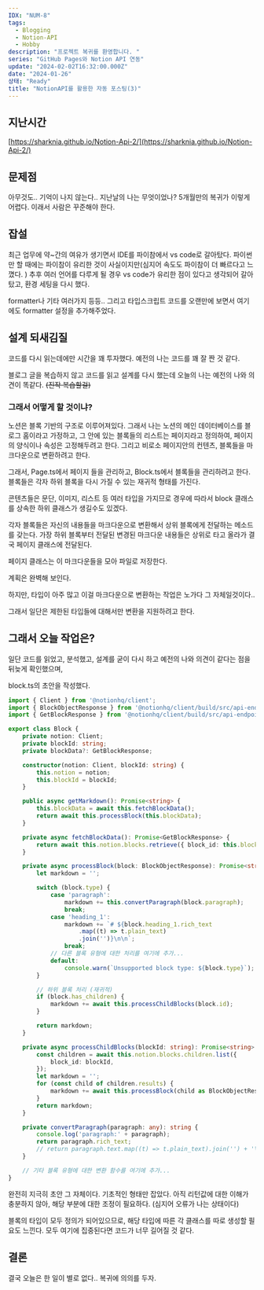 ```yaml
---
IDX: "NUM-8"
tags:
  - Blogging
  - Notion-API
  - Hobby
description: "프로젝트 복귀를 환영합니다. "
series: "GitHub Pages와 Notion API 연동"
update: "2024-02-02T16:32:00.000Z"
date: "2024-01-26"
상태: "Ready"
title: "NotionAPI를 활용한 자동 포스팅(3)"
---
```

## 지난시간

[https://sharknia.github.io/Notion-Api-2/](https://sharknia.github.io/Notion-Api-2/)

## 문제점

아무것도.. 기억이 나지 않는다.. 지난날의 나는 무엇이었나? 5개월만의 복귀가 이렇게 어렵다. 이래서 사람은 꾸준해야 한다. 

## 잡설

최근 업무에 약~간의 여유가 생기면서 IDE를 파이참에서 vs code로 갈아탔다. 파이썬만 할 때에는 파이참이 유리한 것이 사실이지만(심지어 속도도 파이참이 더 빠르다고 느꼈다. ) 추후 여러 언어를 다루게 될 경우 vs code가 유리한 점이 있다고 생각되어 갈아탔고, 환경 세팅을 다시 했다. 

formatter나 기타 여러가지 등등.. 그리고 타입스크립트 코드를 오랜만에 보면서 여기에도 formatter 설정을 추가해주었다. 

## 설계 되새김질

코드를 다시 읽는데에만 시간을 꽤 투자했다. 예전의 나는 코드를 꽤 잘 짠 것 같다. 

블로그 글을 복습하지 않고 코드를 읽고 설계를 다시 했는데 오늘의 나는 예전의 나와 의견이 똑같다. ~~(진작 복습할걸)~~

### 그래서 어떻게 할 것이냐? 

노션은 블록 기반의 구조로 이루어져있다. 그래서 나는 노션의 메인 데이터베이스를 블로그 홈이라고 가정하고, 그 안에 있는 블록들의 리스트는 페이지라고 정의하여, 페이지의 양식이나 속성은 고정해두려고 한다. 그리고 비로소 페이지안의 컨텐츠, 블록들을 마크다운으로 변환하려고 한다. 

그래서, Page.ts에서 페이지 들을 관리하고, Block.ts에서 블록들을 관리하려고 한다. 블록들은 각자 하위 블록을 다시 가질 수 있는 재귀적 형태를 가진다. 

콘텐츠들은 문단, 이미지, 리스트 등 여러 타입을 가지므로 경우에 따라서 block 클래스를 상속한 하위 클래스가 생길수도 있겠다. 

각자 블록들은 자신의 내용들을 마크다운으로 변환해서 상위 블록에게 전달하는 메소드를 갖는다. 가장 하위 블록부터 전달된 변경된 마크다운 내용들은 상위로 타고 올라가 결국 페이지 클래스에 전달된다. 

페이지 클래스는 이 마크다운들을 모아 파일로 저장한다. 

계획은 완벽해 보인다. 

하지만, 타입이 아주 많고 이걸 마크다운으로 변환하는 작업은 노가다 그 자체일것이다.. 

그래서 일단은 제한된 타입들에 대해서만 변환을 지원하려고 한다. 

## 그래서 오늘 작업은? 

일단 코드를 읽었고, 분석했고, 설계를 굳이 다시 하고 예전의 나와 의견이 같다는 점을 뒤늦게 확인했으며, 

block.ts의 초안을 작성했다. 

```typescript
import { Client } from '@notionhq/client';
import { BlockObjectResponse } from '@notionhq/client/build/src/api-endpoints';
import { GetBlockResponse } from '@notionhq/client/build/src/api-endpoints';

export class Block {
    private notion: Client;
    private blockId: string;
    private blockData?: GetBlockResponse;

    constructor(notion: Client, blockId: string) {
        this.notion = notion;
        this.blockId = blockId;
    }

    public async getMarkdown(): Promise<string> {
        this.blockData = await this.fetchBlockData();
        return await this.processBlock(this.blockData);
    }

    private async fetchBlockData(): Promise<GetBlockResponse> {
        return await this.notion.blocks.retrieve({ block_id: this.blockId });
    }

    private async processBlock(block: BlockObjectResponse): Promise<string> {
        let markdown = '';

        switch (block.type) {
            case 'paragraph':
                markdown += this.convertParagraph(block.paragraph);
                break;
            case 'heading_1':
                markdown += `# ${block.heading_1.rich_text
                    .map((t) => t.plain_text)
                    .join('')}\n\n`;
                break;
            // 다른 블록 유형에 대한 처리를 여기에 추가...
            default:
                console.warn(`Unsupported block type: ${block.type}`);
        }

        // 하위 블록 처리 (재귀적)
        if (block.has_children) {
            markdown += await this.processChildBlocks(block.id);
        }

        return markdown;
    }

    private async processChildBlocks(blockId: string): Promise<string> {
        const children = await this.notion.blocks.children.list({
            block_id: blockId,
        });
        let markdown = '';
        for (const child of children.results) {
            markdown += await this.processBlock(child as BlockObjectResponse);
        }
        return markdown;
    }

    private convertParagraph(paragraph: any): string {
        console.log('paragraph:' + paragraph);
        return paragraph.rich_text;
        // return paragraph.text.map((t) => t.plain_text).join('') + '\n\n';
    }

    // 기타 블록 유형에 대한 변환 함수를 여기에 추가...
}
```

완전히 지극히 초안 그 자체이다. 기초적인 형태만 잡았다. 아직 리턴값에 대한 이해가 충분하지 않아, 해당 부분에 대한 조정이 필요하다. (심지어 오류가 나는 상태이다)

블록의 타입이 모두 정의가 되어있으므로, 해당 타입에 따른 각 클래스를 따로 생성할 필요도 느낀다. 모두 여기에 집중된다면 코드가 너무 길어질 것 같다. 

## 결론

결국 오늘은 한 일이 별로 없다.. 복귀에 의의를 두자. 

